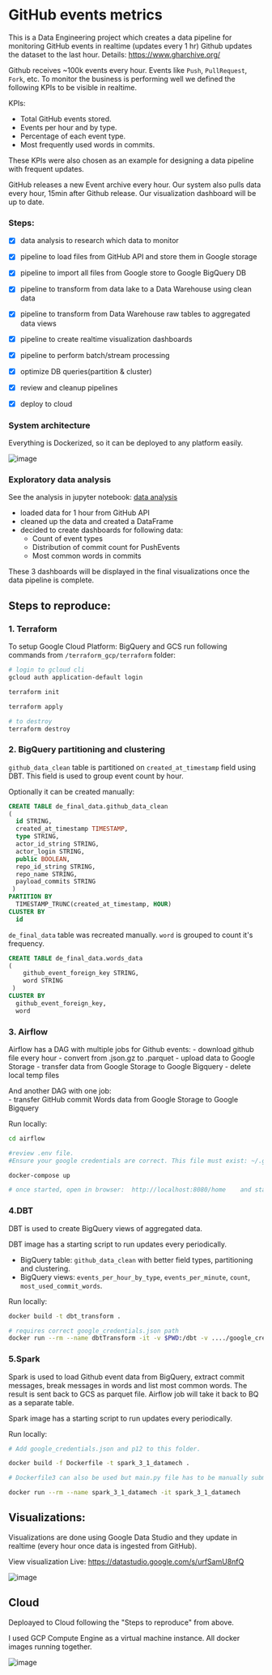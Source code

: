 # GitHub events metrics

This is a Data Engineering project which creates a data pipeline for monitoring GitHub events in realtime (updates every 1 hr)
Github updates the dataset to the last hour.
Details: https://www.gharchive.org/

Github receives ~100k events every hour. Events like `Push`, `PullRequest`, `Fork`, etc. To monitor the business is performing well we defined the following KPIs to be visible in realtime.

KPIs:
- Total GitHub events stored.
- Events per hour and by type.
- Percentage of each event type.
- Most frequently used words in commits.

These KPIs were also chosen as an example for designing a data pipeline with frequent updates.

GitHub releases a new Event archive every hour. Our system also pulls data every hour, 15min after Github release. Our visualization dashboard will be up to date.


### Steps:
 - [x] data analysis to research which data to monitor
 - [x] pipeline to load files from GitHub API and store them in Google storage
 - [x] pipeline to import all files from Google store to Google BigQuery DB
 - [x] pipeline to transform from data lake to a Data Warehouse using clean data
 - [x] pipeline to transform from Data Warehouse raw tables to aggregated data views
 - [x] pipeline to create realtime visualization dashboards
 - [x] pipeline to perform batch/stream processing
 - [x] optimize DB queries(partition & cluster)
 - [x] review and cleanup pipelines
 - [x] deploy to cloud


### System architecture

Everything is Dockerized, so it can be deployed to any platform easily.

![image](https://user-images.githubusercontent.com/3721810/160255769-12c40df2-0d3d-406f-a85e-88b0c783cb2b.png)


### Exploratory data analysis

See the analysis in jupyter notebook: [data analysis](https://github.com/razorcd/data-engineering-training/blob/main/final-project/data-analysis/data_analysis.ipynb)

- loaded data for 1 hour from GitHub API
- cleaned up the data and created a DataFrame
- decided to create dashboards for following data:
    - Count of event types
    - Distribution of commit count for PushEvents
    - Most common words in commits

These 3 dashboards will be displayed in the final visualizations once the data pipeline is complete.    


## Steps to reproduce:

### 1. Terraform

To setup Google Cloud Platform: BigQuery and GCS run following commands from `/terraform_gcp/terraform` folder:

```sh
# login to gcloud cli
gcloud auth application-default login   

terraform init

terraform apply

# to destroy
terraform destroy
```

### 2. BigQuery partitioning and clustering

`github_data_clean` table is partitioned on `created_at_timestamp` field using DBT. This field is used to group event count by hour.

Optionally it can be created manually:
```sql
CREATE TABLE de_final_data.github_data_clean
(
  id STRING,
  created_at_timestamp TIMESTAMP,
  type STRING,
  actor_id_string STRING,
  actor_login STRING,
  public BOOLEAN,
  repo_id_string STRING,
  repo_name STRING,
  payload_commits STRING
 )
PARTITION BY 
  TIMESTAMP_TRUNC(created_at_timestamp, HOUR)
CLUSTER BY
  id
```


`de_final_data` table was recreated manually. `word` is grouped to count it's frequency.

```sql
CREATE TABLE de_final_data.words_data
(
    github_event_foreign_key STRING,
    word STRING
 )
CLUSTER BY
  github_event_foreign_key,
  word
```


### 3. Airflow

Airflow has a DAG with multiple jobs for Github events: 
    - download github file every hour
    - convert from .json.gz to .parquet
    - upload data to Google Storage
    - transfer data from Google Storage to Google Bigquery
    - delete local temp files

And another DAG with one job:    
    - transfer GitHub commit Words data from Google Storage to Google Bigquery

Run locally:    
```sh
cd airflow

#review .env file. 
#Ensure your google credentials are correct. This file must exist: ~/.google/credentials/google_credentials.json.

docker-compose up

# once started, open in browser:  http://localhost:8080/home    and start both DAGs
```

### 4.DBT
DBT is used to create BigQuery views of aggregated data. 

DBT image has a starting script to run updates every periodically.

- BigQuery table: `github_data_clean` with better field types, partitioning and clustering.
- BigQuery views: `events_per_hour_by_type`, `events_per_minute`, `count`, `most_used_commit_words`.

Run locally:
```sh
docker build -t dbt_transform .

# requires correct google_credentials.json path
docker run --rm --name dbtTransform -it -v $PWD:/dbt -v ..../google_credentials.json:/dbt/google_credentials.json -v profiles.yml:/root/.dbt/profiles.yml dbt_transform
```

### 5.Spark

Spark is used to load Github event data from BigQuery, extract commit messages, break messages in words and list most common words. The result is sent back to GCS as parquet file. Airflow job will take it back to BQ as a separate table.

Spark image has a starting script to run updates every periodically.

Run locally:
```sh
# Add google_credentials.json and p12 to this folder.

docker build -f Dockerfile -t spark_3_1_datamech . 

# Dockerfile3 can also be used but main.py file has to be manually submitted. See Dockerfile3 for comments.

docker run --rm --name spark_3_1_datamech -it spark_3_1_datamech
```


## Visualizations:

Visualizations are done using Google Data Studio and they update in realtime (every hour once data is ingested from GitHub).

View visualization Live: https://datastudio.google.com/s/urfSamU8nfQ

![image](https://user-images.githubusercontent.com/3721810/160254857-307a0896-15a2-4ec5-9917-6f5edf5efd56.png)


## Cloud

Deploayed to Cloud following the "Steps to reproduce" from above.

I used GCP Compute Engine as a virtual machine instance. All docker images running together.

![image](https://user-images.githubusercontent.com/3721810/160302367-dd8f1186-2678-4bd1-8304-1e5c3089cae3.png)

